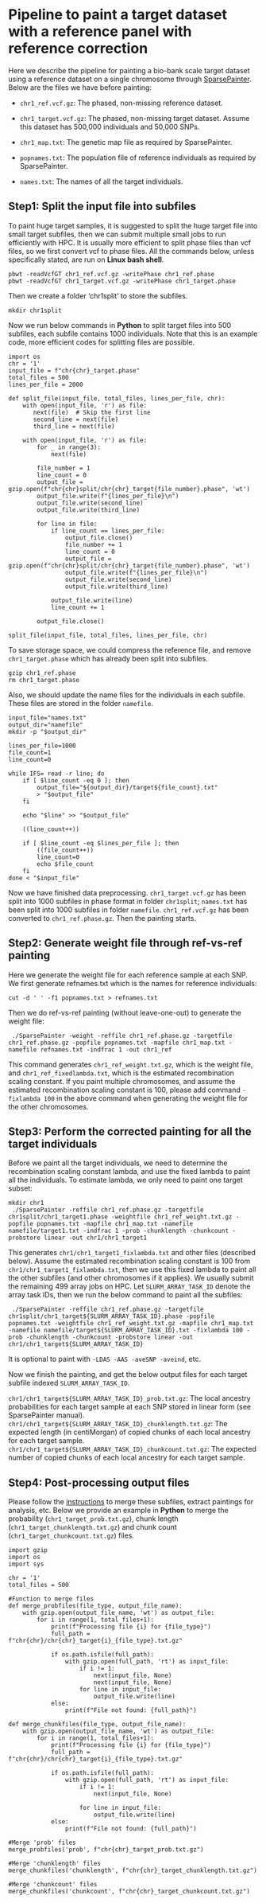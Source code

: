 # Pipeline to paint a target dataset with a reference panel with reference correction

Here we describe the pipeline for painting a bio-bank scale target dataset using a reference dataset on a single chromosome through [SparsePainter](https://github.com/YaolingYang/SparsePainter). Below are the files we have before painting:  

-   ``chr1_ref.vcf.gz``: The phased, non-missing reference dataset.

-   ``chr1_target.vcf.gz``: The phased, non-missing target dataset. Assume this dataset has 500,000 individuals and 50,000 SNPs.

-   ``chr1_map.txt``: The genetic map file as required by SparsePainter.

-   ``popnames.txt``: The population file of reference individuals as required by SparsePainter.

-   ``names.txt``: The names of all the target individuals.

## Step1: Split the input file into subfiles

To paint huge target samples, it is suggested to split the huge target file into small target subfiles, then we can submit multiple small jobs to run efficiently with HPC. It is usually more efficient to split phase files than vcf files, so we first convert vcf to phase files. All the commands below, unless specifically stated, are run on **Linux bash shell**.

```
pbwt -readVcfGT chr1_ref.vcf.gz -writePhase chr1_ref.phase
pbwt -readVcfGT chr1_target.vcf.gz -writePhase chr1_target.phase
```

Then we create a folder ‘chr1split’ to store the subfiles.

```mkdir chr1split```

Now we run below commands in **Python** to split target files into 500 subfiles, each subfile contains 1000 individuals. Note that this is an example code, more efficient codes for splitting files are possible.

```
import os
chr = '1'
input_file = f"chr{chr}_target.phase"
total_files = 500
lines_per_file = 2000

def split_file(input_file, total_files, lines_per_file, chr):
    with open(input_file, 'r') as file:
       next(file)  # Skip the first line
       second_line = next(file)
       third_line = next(file)

    with open(input_file, 'r') as file:
        for _ in range(3):
            next(file)  

        file_number = 1
        line_count = 0
        output_file = gzip.open(f"chr{chr}split/chr{chr}_target{file_number}.phase", 'wt')
        output_file.write(f"{lines_per_file}\n")  
        output_file.write(second_line)           
        output_file.write(third_line)             

        for line in file:
            if line_count == lines_per_file:
                output_file.close()
                file_number += 1
                line_count = 0
                output_file = gzip.open(f"chr{chr}split/chr{chr}_target{file_number}.phase", 'wt')
                output_file.write(f"{lines_per_file}\n")  
                output_file.write(second_line)
                output_file.write(third_line)

            output_file.write(line)
            line_count += 1

        output_file.close()

split_file(input_file, total_files, lines_per_file, chr)
```

To save storage space, we could compress the reference file, and remove ``chr1_target.phase`` which has already been split into subfiles.

```
gzip chr1_ref.phase
rm chr1_target.phase
```

Also, we should update the name files for the individuals in each subfile. These files are stored in the folder ``namefile``.  

```
input_file="names.txt"
output_dir="namefile"
mkdir -p "$output_dir"

lines_per_file=1000
file_count=1
line_count=0

while IFS= read -r line; do
    if [ $line_count -eq 0 ]; then
        output_file="${output_dir}/target${file_count}.txt"
        > "$output_file"
    fi

    echo "$line" >> "$output_file"

    ((line_count++))

    if [ $line_count -eq $lines_per_file ]; then
        ((file_count++))
        line_count=0
        echo $file_count
    fi
done < "$input_file"
```

Now we have finished data preprocessing. ``chr1_target.vcf.gz`` has been split into 1000 subfiles in phase format in folder ``chr1split``; ``names.txt`` has been split into 1000 subfiles in folder ``namefile``. ``chr1_ref.vcf.gz`` has been converted to ``chr1_ref.phase.gz``. Then the painting starts.

## Step2: Generate weight file through ref-vs-ref painting

Here we generate the weight file for each reference sample at each SNP. We first generate refnames.txt which is the names for reference individuals:

```
cut -d ' ' -f1 popnames.txt > refnames.txt
```

Then we do ref-vs-ref painting (without leave-one-out) to generate the weight file:

```
 ./SparsePainter -weight -reffile chr1_ref.phase.gz -targetfile chr1_ref.phase.gz -popfile popnames.txt -mapfile chr1_map.txt -namefile refnames.txt -indfrac 1 -out chr1_ref
```

This command generates ``chr1_ref_weight.txt.gz``, which is the weight file, and ``chr1_ref_fixedlambda.txt``, which is the estimated recombination scaling constant. If you paint multiple chromosomes, and assume the estimated recombination scaling constant is 100, please add command ``-fixlambda 100`` in the above command when generating the weight file for the other chromosomes.


## Step3: Perform the corrected painting for all the target individuals

Before we paint all the target individuals, we need to determine the recombination scaling constant lambda, and use the fixed lambda to paint all the individuals. To estimate lambda, we only need to paint one target subset:

```
mkdir chr1
 ./SparsePainter -reffile chr1_ref.phase.gz -targetfile chr1split/chr1_target1.phase -weightfile chr1_ref_weight.txt.gz -popfile popnames.txt -mapfile chr1_map.txt -namefile namefile/target1.txt -indfrac 1 -prob -chunklength -chunkcount -probstore linear -out chr1/chr1_target1
```

This generates ``chr1/chr1_target1_fixlambda.txt`` and other files (described below). Assume the estimated recombination scaling constant is 100 from ``chr1/chr1_target1_fixlambda.txt``, then we use this fixed lambda to paint all the other subfiles (and other chromosomes if it applies). We usually submit the remaining 499 array jobs on HPC. Let ``SLURM_ARRAY_TASK_ID`` denote the array task IDs, then we run the below command to paint all the subfiles:

```
 ./SparsePainter -reffile chr1_ref.phase.gz -targetfile chr1split/chr1_target${SLURM_ARRAY_TASK_ID}.phase -popfile popnames.txt -weightfile chr1_ref_weight.txt.gz -mapfile chr1_map.txt -namefile namefile/target${SLURM_ARRAY_TASK_ID}.txt -fixlambda 100 -prob -chunklength -chunkcount -probstore linear -out chr1/chr1_target${SLURM_ARRAY_TASK_ID}
```

It is optional to paint with ``-LDAS -AAS -aveSNP -aveind``, etc.

Now we finish the painting, and get the below output files for each target subfile indexed ``SLURM_ARRAY_TASK_ID``.

``chr1/chr1_target${SLURM_ARRAY_TASK_ID}_prob.txt.gz``: The local ancestry probabilities for each target sample at each SNP stored in linear form (see SparsePainter manual).
``chr1/chr1_target${SLURM_ARRAY_TASK_ID}_chunklength.txt.gz``: The expected length (in centiMorgan) of copied chunks of each local ancestry for each target sample.
``chr1/chr1_target${SLURM_ARRAY_TASK_ID}_chunkcount.txt.gz``: The expected number of copied chunks of each local ancestry for each target sample.

## Step4: Post-processing output files

Please follow the [instructions](https://github.com/YaolingYang/SparsePainter) to merge these subfiles, extract paintings for analysis, etc. Below we provide an example in **Python** to merge the probability (``chr1_target_prob.txt.gz``), chunk length (``chr1_target_chunklength.txt.gz``) and chunk count (``chr1_target_chunkcount.txt.gz``) files.

```
import gzip
import os
import sys

chr = '1'
total_files = 500

#Function to merge files
def merge_probfiles(file_type, output_file_name):
    with gzip.open(output_file_name, 'wt') as output_file:
        for i in range(1, total_files+1):
            print(f"Processing file {i} for {file_type}")
            full_path = f"chr{chr}/chr{chr}_target{i}_{file_type}.txt.gz"

            if os.path.isfile(full_path):
                with gzip.open(full_path, 'rt') as input_file:
                    if i != 1:
                        next(input_file, None)
                        next(input_file, None)
                    for line in input_file:
                        output_file.write(line)
            else:
                print(f"File not found: {full_path}")

def merge_chunkfiles(file_type, output_file_name):
    with gzip.open(output_file_name, 'wt') as output_file:
        for i in range(1, total_files+1):
            print(f"Processing file {i} for {file_type}")
            full_path = f"chr{chr}/chr{chr}_target{i}_{file_type}.txt.gz"

            if os.path.isfile(full_path):
                with gzip.open(full_path, 'rt') as input_file:
                    if i != 1:
                        next(input_file, None)

                    for line in input_file:
                        output_file.write(line)
            else:
                print(f"File not found: {full_path}")

#Merge 'prob' files
merge_probfiles('prob', f"chr{chr}_target_prob.txt.gz")

#Merge 'chunklength' files
merge_chunkfiles('chunklength', f"chr{chr}_target_chunklength.txt.gz")

#Merge 'chunkcount' files
merge_chunkfiles('chunkcount', f"chr{chr}_target_chunkcount.txt.gz")
```
